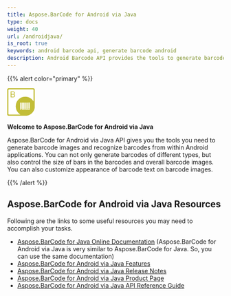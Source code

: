 ```yaml
---
title: Aspose.BarCode for Android via Java
type: docs
weight: 40
url: /androidjava/
is_root: true
keywords: android barcode api, generate barcode android
description: Android Barcode API provides the tools to generate barcode images and recognize barcodes from within Android applications. You can generate barcodes of different types, control the size of bars and customize appearance of barcode text on barcode images.
---
```


{{% alert color="primary" %}} 

![Aspose.BarCode for Android via Java Product Logo](home_1.png)

**Welcome to Aspose.BarCode for Android via Java**

Aspose.BarCode for Android via Java API gives you the tools you need to generate barcode images and recognize barcodes from within Android applications. You can not only generate barcodes of different types, but also control the size of bars in the barcodes and overall barcode images. You can also customize appearance of barcode text on barcode images.

{{% /alert %}} 

## **Aspose.BarCode for Android via Java Resources**

Following are the links to some useful resources you may need to accomplish your tasks.

- [Aspose.BarCode for Java Online Documentation](/barcode/java) (Aspose.BarCode for Android via Java is very similar to Aspose.BarCode for Java. So, you can use the same documentation)
- [Aspose.BarCode for Android via Java Features](/barcode/java/aspose-barcode-for-android-via-java-features)
- [Aspose.BarCode for Android via Java Release Notes](/barcode/java/android-via-java-release-notes)
- [Aspose.BarCode for Android via Java Product Page](https://products.aspose.com/barcode/android-java)
- [Aspose.BarCode for Android via Java API Reference Guide](https://reference.aspose.com/java/barcode) 






